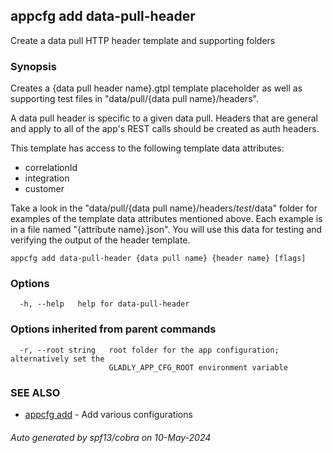 ## appcfg add data-pull-header

Create a data pull HTTP header template and supporting folders

### Synopsis


Creates a {data pull header name}.gtpl template placeholder as well as supporting 
test files in "data/pull/{data pull name}/headers".

A data pull header is specific to a given data pull. Headers that are general and
apply to all of the app's REST calls should be created as auth headers.

This template has access to the following template data attributes:
- correlationId
- integration
- customer

Take a look in the "data/pull/{data pull name}/headers/_test_/data" folder for
examples of the template data attributes mentioned above. Each example is in a 
file named "{attribute name}.json". You will use this data for testing and 
verifying the output of the header template.


```
appcfg add data-pull-header {data pull name} {header name} [flags]
```

### Options

```
  -h, --help   help for data-pull-header
```

### Options inherited from parent commands

```
  -r, --root string   root folder for the app configuration; alternatively set the
                      GLADLY_APP_CFG_ROOT environment variable
```

### SEE ALSO

* [appcfg add](appcfg_add.md)	 - Add various configurations

###### Auto generated by spf13/cobra on 10-May-2024
